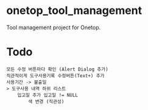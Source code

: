 # onetop_tool_management

Tool management project for Onetop.

# Todo
    모든 수정 버튼마다 확인 (Alert Dialog 추가)
    직관적이게 도구사용기록 수정버튼(Text+) 추가
    사용기간 -> 불출일
    > 도구사용 내역 하위 리스트
        입고일 추가 입고일 != NULL
            색 변경 (직관성)
    
